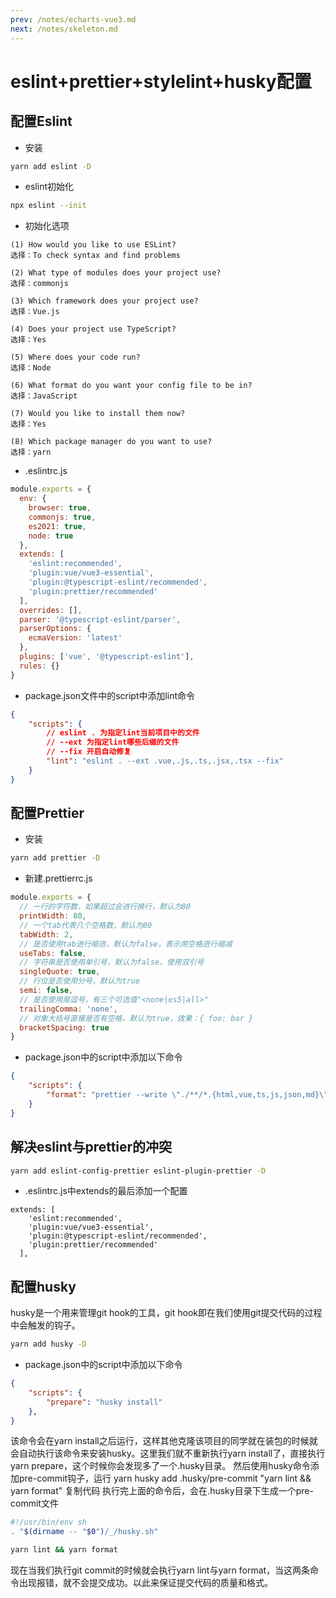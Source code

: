 ```yaml
---
prev: /notes/echarts-vue3.md
next: /notes/skeleton.md
---
```

# eslint+prettier+stylelint+husky配置

## 配置Eslint

- 安装
```sh
yarn add eslint -D
```

- eslint初始化
```sh
npx eslint --init
```

- 初始化选项
```
(1) How would you like to use ESLint?
选择：To check syntax and find problems

(2) What type of modules does your project use?
选择：commonjs

(3) Which framework does your project use?
选择：Vue.js

(4) Does your project use TypeScript?
选择：Yes

(5) Where does your code run?
选择：Node

(6) What format do you want your config file to be in?
选择：JavaScript

(7) Would you like to install them now?
选择：Yes

(8) Which package manager do you want to use?
选择：yarn
```

- .eslintrc.js
```js
module.exports = {
  env: {
    browser: true,
    commonjs: true,
    es2021: true,
    node: true
  },
  extends: [
    'eslint:recommended',
    'plugin:vue/vue3-essential',
    'plugin:@typescript-eslint/recommended',
    'plugin:prettier/recommended'
  ],
  overrides: [],
  parser: '@typescript-eslint/parser',
  parserOptions: {
    ecmaVersion: 'latest'
  },
  plugins: ['vue', '@typescript-eslint'],
  rules: {}
}
```

- package.json文件中的script中添加lint命令
```json
{
    "scripts": {
        // eslint . 为指定lint当前项目中的文件
        // --ext 为指定lint哪些后缀的文件
        // --fix 开启自动修复
        "lint": "eslint . --ext .vue,.js,.ts,.jsx,.tsx --fix"
    }
}
```

## 配置Prettier

- 安装
```sh
yarn add prettier -D
```

- 新建.prettierrc.js
```js
module.exports = {
  // 一行的字符数，如果超过会进行换行，默认为80
  printWidth: 80,
  // 一个tab代表几个空格数，默认为80
  tabWidth: 2,
  // 是否使用tab进行缩进，默认为false，表示用空格进行缩减
  useTabs: false,
  // 字符串是否使用单引号，默认为false，使用双引号
  singleQuote: true,
  // 行位是否使用分号，默认为true
  semi: false,
  // 是否使用尾逗号，有三个可选值"<none|es5|all>"
  trailingComma: 'none',
  // 对象大括号直接是否有空格，默认为true，效果：{ foo: bar }
  bracketSpacing: true
}
```

- package.json中的script中添加以下命令
```json
{
    "scripts": {
        "format": "prettier --write \"./**/*.{html,vue,ts,js,json,md}\"",
    }
}
```

## 解决eslint与prettier的冲突

```sh
yarn add eslint-config-prettier eslint-plugin-prettier -D
```

- .eslintrc.js中extends的最后添加一个配置
```js{5}
extends: [
    'eslint:recommended',
    'plugin:vue/vue3-essential',
    'plugin:@typescript-eslint/recommended',
    'plugin:prettier/recommended'
  ],
```

## 配置husky

husky是一个用来管理git hook的工具，git hook即在我们使用git提交代码的过程中会触发的钩子。

```sh
yarn add husky -D
```

- package.json中的script中添加以下命令
```json
{
    "scripts": {
        "prepare": "husky install"
    },
}
```

该命令会在yarn install之后运行，这样其他克隆该项目的同学就在装包的时候就会自动执行该命令来安装husky。这里我们就不重新执行yarn install了，直接执行yarn prepare，这个时候你会发现多了一个.husky目录。
然后使用husky命令添加pre-commit钩子，运行
yarn husky add .husky/pre-commit "yarn lint && yarn format"
复制代码
执行完上面的命令后，会在.husky目录下生成一个pre-commit文件
```sh
#!/usr/bin/env sh
. "$(dirname -- "$0")/_/husky.sh"

yarn lint && yarn format
```

现在当我们执行git commit的时候就会执行yarn lint与yarn format，当这两条命令出现报错，就不会提交成功。以此来保证提交代码的质量和格式。

